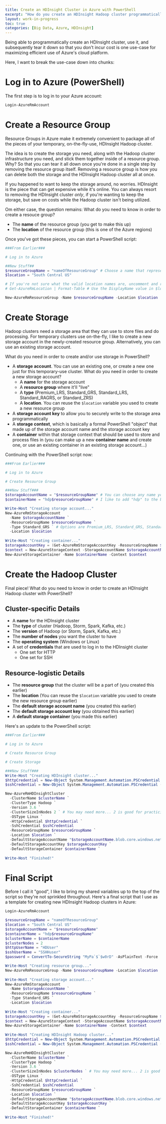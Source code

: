 ```yaml
---
title: Create an HDInsight Cluster in Azure with PowerShell
excerpt: "How do you create an HDInsight Hadoop cluster programmatically in Azure with PowerShell? Here, I walk through what you need to know and provide a sample script."
layout: work-in-progress
toc: true
categories: [Big Data, Azure, HDInsight]
---
```

Being able to programmatically create an HDInsight cluster, use it, and subsequently tear it down so that you don't incur cost is one use-case for maximizing efficient use of Azure's cloud platform.

Here, I want to break the use-case down into chunks:

# Log in to Azure (PowerShell)
The first step is to log in to your Azure account:

```powershell
Login-AzureRmAccount
```

# Create a Resource Group
Resource Groups in Azure make it extremely convenient to package all of the pieces of your temporary, on-the-fly-use, HDInsight Hadoop cluster.  

The idea is to create the storage you need, along with the Hadoop cluster infrastructure you need, and stick them together inside of a resource group. Why? So that you can tear it all down once you're done in a single step by removing the resource group itself. Removing a resource group is how you can delete both the storage and the HDInsight Hadoop cluster all at once.

If you happened to want to keep the storage around, no worries.  HDInsight is the piece that can get expensive while it's online.  You can always resort to removing the HDInsight cluster *only*, if you're wanting to keep the storage, but save on costs while the Hadoop cluster isn't being utilized.

Om either case, the question remains:  What do you need to know in order to create a resouce group?

* The **name** of the resource group (you get to make this up)
* The **location** of the resource group (this is one of the Azure regions)

Once you've got these pieces, you can start a PowerShell script:

```powershell
###From Earlier###

# Log in to Azure

##New Stuff##
$resourceGroupName = "nameOfResourceGroup" # Choose a name that represents what the group contains
$location = "South Central US"

# If you're not sure what the valid location names are, uncomment and run the line below.
# Get-AzureRmLocation | Format-Table # Use the DisplayName value in $location above.

New-AzureRmResourceGroup -Name $resourceGroupName -Location $location
```

# Create Storage
Hadoop clusters need a storage area that they can use to store files and do processing.  For temporary clusters use on-the-fly, I like to create a new storage account in the newly-created resource group.  Alternatively, you can use an existing storage account.

What do you need in order to create and/or use storage in PowerShell?

* A **storage account**.  You can use an existing one, or create a new one just for this temporary-use cluster.  What do you need in order to create a new storage account?
  * A **name** for the storage account
  * A **resource group** where it'll "live"
  * A **type** (Premium_LRS, Standard_GRS, Standard_LRS, Standard_RAGRS, or Standard_ZRS)
  * A **location**.  You can reuse the `$location` variable you used to create a new resource group
* A **storage account key** to allow you to securely write to the storage area programmatically
* A **storage context**, which is basically a formal PowerShell "object" that made up of the storage account name and the storage account key
* A **container** within that storage context that should be used to store and process files in (you can make up a new **container name** and create one, or use an existing container in an existing storage account...)

Continuing with the PowerShell script now:

```powershell
###From Earlier###

# Log in to Azure

# Create Resource Group

###New Stuff###
$storageAccountName = "$resourceGroupName" # You can choose any name you want - I name mine the same as my resource group for convenience
$containerName = "hdp$resourceGroupName" # I like to add "hdp" to the beginning of the resource group name

Write-Host "Creating storage account..."
New-AzureRmStorageAccount 
  -Name $storageAccountName `
  -ResourceGroupName $resourceGroupName `
  -Type Standard_GRS ` # Options are Premium_LRS, Standard_GRS, Standard_LRS, Standard_RAGRS, and Standard_ZRS
  -Location $location
 
Write-Host "Creating container..."
$storageAccountKey = (Get-AzureRmStorageAccountKey -ResourceGroupName $resourceGroupName -Name $storageAccountName).Value[0]
$context = New-AzureStorageContext -StorageAccountName $storageAccountName -StorageAccountKey $storageAccountKey
New-AzureStorageContainer -Name $containerName -Context $context
```
# Create the Hadoop Cluster
Final piece!  What do you need to know in order to create an HDInsight Hadoop cluster with PowerShell?

## Cluster-specific Details
* A **name** for the HDInsight cluster 
* The **type** of cluster (Hadoop, Storm, Spark, Kafka, etc.)
* The **version** of Hadoop (or Storm, Spark, Kafka, etc.)
* The **number of nodes** you want the cluster to have
* The **operating system** (Windows or Linux)
* A set of **credentials** that are used to log in to the HDInsight cluster
  * One set for HTTP
  * One set for SSH
  
## Resource-logistic Details
* The **resource group** that the cluster will be a part of (you created this earlier)
* The **location** (You can reuse the `$location` variable you used to create the new resource group earlier)
* The **default storage account name** (you created this earlier)
* The **default storage account key** (you obtained this earlier)
* A **default storage container** (you made this earlier)

Here's an update to the PowerShell script:
```powershell
###From Earlier###

# Log in to Azure

# Create Resource Group

# Create Storage

###New Stuff###
Write-Host "Creating HDInsight cluster..."
$httpCredential = New-Object System.Management.Automation.PSCredential ($httpUserName, $password)
$sshCredential = New-Object System.Management.Automation.PSCredential ($sshUserName, $password)

New-AzureRmHDInsightCluster 
  -ClusterName $clusterName `
  -ClusterType Hadoop `
  -Version 3.6 `
  -ClusterSizeInNodes 2 ` # You may need more... 2 is good for practicing
  -OSType Linux `
  -HttpCredential $httpCredential `
  -SshCredential $sshCredential
  -ResourceGroupName $resourceGroupName `
  -Location $location `
  -DefaultStorageAccountName "$storageAccountName.blob.core.windows.net" `
  -DefaultStorageAccountKey $storageAccountKey `
  -DefaultStorageContainer $containerName `
 
Write-Host "Finished!"
```

# Final Script
Before I call it "good", I like to bring my shared variables up to the top of the script so they're not sprinkled throughout.  Here's a final script that I use as a template for creating new HDInsight Hadoop clusters in Azure:

```powershell
Login-AzureRmAccount

$resourceGroupName = "nameOfResourceGroup"
$location = "South Central US"
$storageAccountName = "$resourceGroupName"
$containerName = "hdp$resourceGroupName"
$clusterName = $containerName
$clusterNodes = 2
$httpUserName = "HDUser"
$sshUserName = "SSHHuser"
$password = ConvertTo-SecureString "MyPa`$`$w0rD" -AsPlainText -Force

Write-Host "Creating resource group..."
New-AzureRmResourceGroup -Name $resourceGroupName -Location $location
 
Write-Host "Creating storage account..."
New-AzureRmStorageAccount 
  -Name $storageAccountName `
  -ResourceGroupName $resourceGroupName `
  -Type Standard_GRS `
  -Location $location
 
Write-Host "Creating container..."
$storageAccountKey = (Get-AzureRmStorageAccountKey -ResourceGroupName $resourceGroupName -Name $storageAccountName).Value[0]
$context = New-AzureStorageContext -StorageAccountName $storageAccountName -StorageAccountKey $storageAccountKey
New-AzureStorageContainer -Name $containerName -Context $context
 
Write-Host "Creating HDInsight Hadoop cluster..."
$httpCredential = New-Object System.Management.Automation.PSCredential ($httpUserName, $password)
$sshCredential = New-Object System.Management.Automation.PSCredential ($sshUserName, $password)

New-AzureRmHDInsightCluster 
  -ClusterName $clusterName `
  -ClusterType Hadoop `
  -Version 3.6 `
  -ClusterSizeInNodes $clusterNodes ` # You may need more... 2 is good for practicing
  -OSType Linux `
  -HttpCredential $httpCredential `
  -SshCredential $sshCredential
  -ResourceGroupName $resourceGroupName `
  -Location $location `
  -DefaultStorageAccountName "$storageAccountName.blob.core.windows.net" `
  -DefaultStorageAccountKey $storageAccountKey `
  -DefaultStorageContainer $containerName `
 
Write-Host "Finished!"
```

